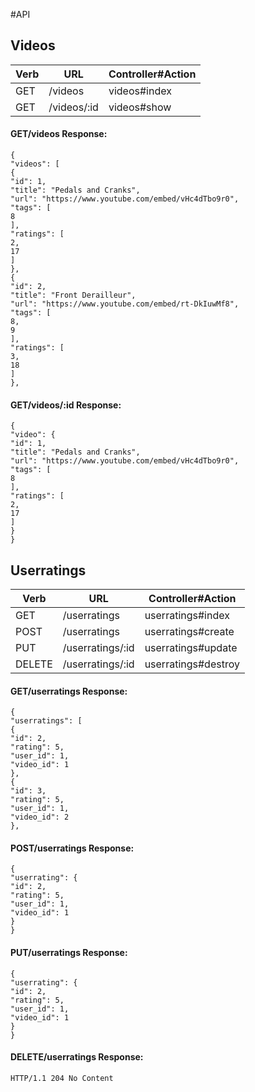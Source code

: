 #API

## Videos
| Verb | URL | Controller#Action |
|------|-----|-------------------|
|GET   |/videos|videos#index   |
|GET   |/videos/:id   |videos#show   |

#### GET/videos Response:
```
{
"videos": [
{
"id": 1,
"title": "Pedals and Cranks",
"url": "https://www.youtube.com/embed/vHc4dTbo9r0",
"tags": [
8
],
"ratings": [
2,
17
]
},
{
"id": 2,
"title": "Front Derailleur",
"url": "https://www.youtube.com/embed/rt-DkIuwMf8",
"tags": [
8,
9
],
"ratings": [
3,
18
]
},
```
#### GET/videos/:id Response:
```
{
"video": {
"id": 1,
"title": "Pedals and Cranks",
"url": "https://www.youtube.com/embed/vHc4dTbo9r0",
"tags": [
8
],
"ratings": [
2,
17
]
}
}
```

## Userratings
| Verb | URL | Controller#Action |
|------|-----|-------------------|
|GET   |/userratings|userratings#index   |
|POST   |/userratings   |userratings#create   |
|PUT   |/userratings/:id   |userratings#update   |
|DELETE   |/userratings/:id   |userratings#destroy   |

#### GET/userratings Response:
```
{
"userratings": [
{
"id": 2,
"rating": 5,
"user_id": 1,
"video_id": 1
},
{
"id": 3,
"rating": 5,
"user_id": 1,
"video_id": 2
},
```

#### POST/userratings Response:
```
{
"userrating": {
"id": 2,
"rating": 5,
"user_id": 1,
"video_id": 1
}
}
```

#### PUT/userratings Response:
```
{
"userrating": {
"id": 2,
"rating": 5,
"user_id": 1,
"video_id": 1
}
}
```

#### DELETE/userratings Response:
```
HTTP/1.1 204 No Content
```
